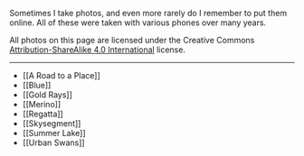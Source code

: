 
Sometimes I take photos, and even more rarely do I remember to put them online. All of these were taken with various phones over many years.

All photos on this page are licensed under the Creative Commons [Attribution-ShareAlike 4.0 International](http://creativecommons.org/licenses/by-sa/4.0/) license.

---

- [[A Road to a Place]]
- [[Blue]]
- [[Gold Rays]]
- [[Merino]]
- [[Regatta]]
- [[Skysegment]]
- [[Summer Lake]]
- [[Urban Swans]]